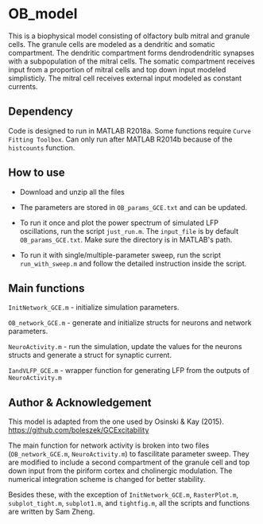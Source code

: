 # OB_model
This is a biophysical model consisting of olfactory bulb mitral and granule cells. The granule cells are modeled as a dendritic and somatic compartment. The dendritic compartment forms dendrodendritic synapses with a subpopulation of the mitral cells. The somatic compartment receives input from a proportion of mitral cells and top down input modeled simplisticly. The mitral cell receives external input modeled as constant currents.

## Dependency
Code is designed to run in MATLAB R2018a. Some functions require `Curve Fitting Toolbox`. Can only run after MATLAB R2014b because of the `histcounts` function.

## How to use
- Download and unzip all the files
- The parameters are stored in `OB_params_GCE.txt` and can be updated.    

- To run it once and plot the power spectrum of simulated LFP oscillations, run the script `just_run.m`. The `input_file` is by default `OB_params_GCE.txt`. Make sure the directory is in MATLAB's path.     

- To run it with single/multiple-parameter sweep, run the script `run_with_sweep.m` and follow the detailed instruction inside the script.    

## Main functions
`InitNetwork_GCE.m`         -       initialize simulation parameters.     

`OB_network_GCE.m`          -       generate and initialize structs for neurons and network parameters.   

`NeuroActivity.m`           -       run the simulation, update the values for the neurons structs and generate a struct for synaptic current.   

`IandVLFP_GCE.m`            -       wrapper function for generating LFP from the outputs of `NeuroActivity.m`


## Author & Acknowledgement
This model is adapted from the one used by Osinski & Kay (2015). https://github.com/boleszek/GCExcitability   

The main function for network activity is broken into two files (`OB_network_GCE.m`, `NeuroActivity.m`) to fascilitate parameter sweep. They are modified to include a second compartment of the granule cell and top down input from the piriform cortex and cholinergic modulation. The numerical integration scheme is changed for better stability.

Besides these, with the exception of `InitNetwork_GCE.m`, `RasterPlot.m`, `subplot_tight.m`, `subplot1.m`, and `tightfig.m`, all the scripts and functions are written by Sam Zheng.
